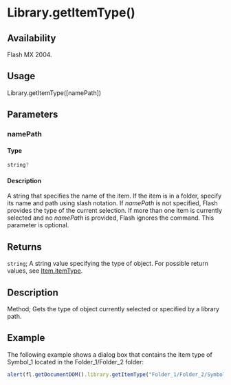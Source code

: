 # Library.getItemType()

## Availability

Flash MX 2004.

## Usage

Library.getItemType([namePath])

## Parameters

### **namePath**

#### Type

```typescript
string?
```

#### Description

A string that specifies the name of the item. If the item is in a folder, specify its name and path using slash notation. If *namePath* is not specified, Flash provides the type of the current selection. If more than one item is currently selected and no *namePath* is provided, Flash ignores the command. This parameter is optional.

## Returns

`string`; A string value specifying the type of object. For possible return values, see [Item.itemType](../Item_object/Item4.md).

## Description

Method; Gets the type of object currently selected or specified by a library path.

## Example

The following example shows a dialog box that contains the item type of Symbol_1 located in the Folder_1/Folder_2 folder:

```javascript
alert(fl.getDocumentDOM().library.getItemType("Folder_1/Folder_2/Symbol_1"));
```

